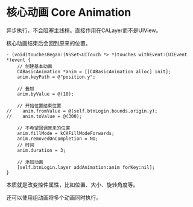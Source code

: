 # 核心动画 Core Animation

异步执行，不会阻塞主线程。直接作用在CALayer而不是UIView。

核心动画结束后会回到原来的位置。

```objc
- (void)touchesBegan:(NSSet<UITouch *> *)touches withEvent:(UIEvent *)event {
    // 创建基本动画
    CABasicAnimation *anim = [[CABasicAnimation alloc] init];
    anim.keyPath = @"position.y";
    
    // 叠加
    anim.byValue = @(10);
    
    // 开始位置结束位置
//    anim.fromValue = @(self.btnLogin.bounds.origin.y);
//    anim.toValue = @(300);
    
    // 不希望回调原来的位置
    anim.fillMode = kCAFillModeForwards;
    anim.removedOnCompletion = NO;
    // 时间
    anim.duration = 3;
    
    // 添加动画
    [self.btnLogin.layer addAnimation:anim forKey:nil];
}
```

本质就是改变控件属性，比如位置、大小、旋转角度等。

还可以使用组动画将多个动画同时执行。